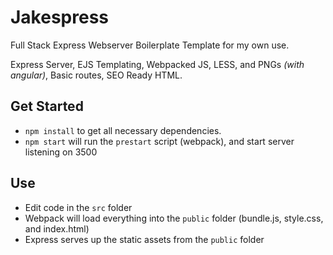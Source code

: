 # Jakespress
Full Stack Express Webserver Boilerplate Template for my own use.

Express Server, EJS Templating, Webpacked JS, LESS, and PNGs _(with angular)_, Basic routes, SEO Ready HTML.

## Get Started
* `npm install` to get all necessary dependencies.
* `npm start` will run the `prestart` script (webpack), and start server listening on 3500

## Use
* Edit code in the `src` folder
* Webpack will load everything into the `public` folder (bundle.js, style.css, and index.html)
* Express serves up the static assets from the `public` folder
